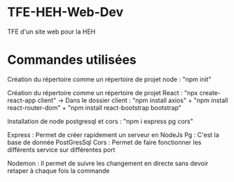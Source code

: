 # TFE-HEH-Web-Dev

TFE d'un site web pour la HEH


# Commandes utilisées

Création du répertoire comme un répertoire de projet node : "npm init"

Création du répertoire comme un répertoire de projet React : "npx create-react-app client"
-> Dans le dossier client : "npm install axios" + "npm install react-router-dom" + "npm install react-bootstrap bootstrap"

Installation de node postgresql et cors : "npm i express pg cors"

Express : Permet de créer rapidement un serveur en NodeJs
Pg : C'est la base de donnée PostGresSql
Cors : Permet de faire fonctionner les différents service sur différentes port

Nodemon : Il permet de suivre les changement en directe sans devoir retaper à chaque fois la commande